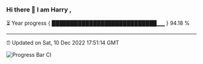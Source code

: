 ### Hi there 👋 I am Harry , 

⏳ Year progress { ████████████████████████████▁▁ } 94.18 %

---

⏰ Updated on Sat, 10 Dec 2022 17:51:14 GMT

![Progress Bar CI](https://github.com/duykhang68/duykhang68/workflows/Progress%20Bar%20CI/badge.svg)
